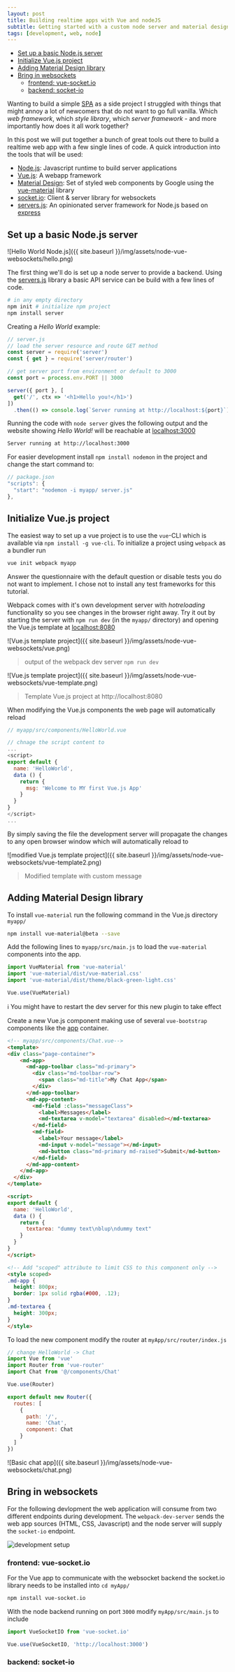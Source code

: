 ```yaml
---
layout: post
title: Building realtime apps with Vue and nodeJS
subtitle: Getting started with a custom node server and material design styles on a Vue webapp
tags: [development, web, node]
---
```


<!-- TOC -->

- [Set up a basic Node.js server](#set-up-a-basic-nodejs-server)
- [Initialize Vue.js project](#initialize-vuejs-project)
- [Adding Material Design library](#adding-material-design-library)
- [Bring in websockets](#bring-in-websockets)
  - [frontend: vue-socket.io](#frontend-vue-socketio)
  - [backend: socket-io](#backend-socket-io)

<!-- /TOC -->

Wanting to build a simple [SPA](https://en.wikipedia.org/wiki/Single-page_application) as a side project I struggled with things that might annoy a lot of newcomers that do not want to go full vanilla. Which _web framework_, which _style library_, which _server framework_ - and more importantly how does it all work together?

In this post we will put together a bunch of great tools out there to build a realtime web app with a few single lines of code. A quick introduction into the tools that will be used:

- [Node.js](https://nodejs.org/en/): Javascript runtime to build server applications
- [Vue.js](https://vuejs.org/): A webapp framework
- [Material Design](https://material.io/): Set of styled web components by Google using the [vue-material](https://vuematerial.io/) library
- [socket.io](https://socket.io/): Client & server library for websockets
- [servers.js](https://serverjs.io/): An opinionated server framework for Node.js based on [express](http://expressjs.com/)

## Set up a basic Node.js server

![Hello World Node.js]({{ site.baseurl }}/img/assets/node-vue-websockets/hello.png)

The first thing we'll do is set up a node server to provide a backend. Using the [servers.js](https://serverjs.io/) library a basic API service can be build with a few lines of code.

```sh
# in any empty directory
npm init # initialize npm project
npm install server
```

Creating a _Hello World_ example:

```javascript
// server.js
// load the server resource and route GET method
const server = require('server')
const { get } = require('server/router')

// get server port from environment or default to 3000
const port = process.env.PORT || 3000

server({ port }, [
  get('/', ctx => '<h1>Hello you!</h1>')
])
  .then(() => console.log(`Server running at http://localhost:${port}`))
```

Running the code with `node server` gives the following output and the website showing _Hello World!_ will be reachable at [localhost:3000](http://localhost:3000)

```sh
Server running at http://localhost:3000
```

For easier development install `npm install nodemon` in the project and change the start command to:

```javascript
// package.json
"scripts": {
  "start": "nodemon -i myapp/ server.js"
},
```
## Initialize Vue.js project

The easiest way to set up a vue project is to use the `vue`-CLI which is available via `npm install -g vue-cli`. To initialize a project using `webpack` as a bundler run

```sh
vue init webpack myapp
```

Answer the questionnaire with the default question or disable tests you do not want to implement. I chose not to install any test frameworks for this tutorial.

Webpack comes with it's own development server with _hotreloading_ functionality so you see changes in the browser right away. Try it out by starting the server with `npm run dev` (in the `myapp/` directory) and opening the Vue.js template at [localhost:8080](http://localhost:8080)

![Vue.js template project]({{ site.baseurl }}/img/assets/node-vue-websockets/vue.png)
> output of the webpack dev server `npm run dev`

![Vue.js template project]({{ site.baseurl }}/img/assets/node-vue-websockets/vue-template.png)
> Template Vue.js project at http://localhost:8080

When modifying the Vue.js components the web page will automatically reload

```javascript
// myapp/src/components/HelloWorld.vue

// chnage the script content to
...
<script>
export default {
  name: 'HelloWorld',
  data () {
    return {
      msg: 'Welcome to MY first Vue.js App'
    }
  }
}
</script>
...
```

By simply saving the file the development server will propagate the changes to any open browser window which will automatically reload to

![modified Vue.js template project]({{ site.baseurl }}/img/assets/node-vue-websockets/vue-template2.png)

> Modified template with custom message

## Adding Material Design library

To install `vue-material` run the following command in the Vue.js directory `myapp/`

```sh
npm install vue-material@beta --save
```

Add the following lines to `myapp/src/main.js` to load the `vue-material` components into the app.

```javascript
import VueMaterial from 'vue-material'
import 'vue-material/dist/vue-material.css'
import 'vue-material/dist/theme/black-green-light.css'

Vue.use(VueMaterial)
```

ℹ️ You might have to restart the dev server for this new plugin to take effect

Create a new Vue.js component making use of several `vue-bootstrap` components like the [app](https://vuematerial.io/components/app) container.

```html
<!-- myapp/src/components/Chat.vue-->
<template>
<div class="page-container">
    <md-app>
      <md-app-toolbar class="md-primary">
        <div class="md-toolbar-row">
          <span class="md-title">My Chat App</span>
        </div>
      </md-app-toolbar>
      <md-app-content>
        <md-field :class="messageClass">
          <label>Messages</label>
          <md-textarea v-model="textarea" disabled></md-textarea>
        </md-field>
        <md-field>
          <label>Your message</label>
          <md-input v-model="message"></md-input>
          <md-button class="md-primary md-raised">Submit</md-button>
        </md-field>
      </md-app-content>
    </md-app>
  </div>
</template>

<script>
export default {
  name: 'HelloWorld',
  data () {
    return {
      textarea: "dummy text\nblup\ndummy text"
    }
  }
}
</script>

<!-- Add "scoped" attribute to limit CSS to this component only -->
<style scoped>
.md-app {
  height: 800px;
  border: 1px solid rgba(#000, .12);
}
.md-textarea {
  height: 300px;
}
</style>
```

To load the new component modify the router at `myApp/src/router/index.js`

```javascript
// change HelloWorld -> Chat
import Vue from 'vue'
import Router from 'vue-router'
import Chat from '@/components/Chat'

Vue.use(Router)

export default new Router({
  routes: [
    {
      path: '/',
      name: 'Chat',
      component: Chat
    }
  ]
})
```

![Basic chat app]({{ site.baseurl }}/img/assets/node-vue-websockets/chat.png)

## Bring in websockets

For the following devlopment the web application will consume from two different endpoints during development. The `webpack-dev-server` sends the web app sources (HTML, CSS, Javascript) and the node server will supply the `socket-io` endpoint.

![development setup](https://www.plantuml.com/plantuml/png/NP0z3i8m34PtdyBgn58KYGKn8JX9sXWef77b12A4k3ik3RzBfBpdptQoZibAElSU0Zl2AbCpsFQ4ZYuOIIua5Tg8hUyef58pyVanue5ZUle95Ty8PmKLG1SIoSwsX8Ua8pxN72E07bWxpg5-vSUg5oeZeNJ3kfwDiHKEB0aNnfWVDKQBMvgbWNZgmc35zdW3n76nZRvhBtmERikU1Q_aFMULLhJFn1glHOhUc_w7VDVJZsTn9D_XEwmfEFtH1m00)

### frontend: vue-socket.io

For the Vue app to communicate with the websocket backend the socket.io library needs to be installed into `cd myApp/`

```sh
npm install vue-socket.io
```

With the node backend running on port `3000` modify `myApp/src/main.js` to include

```javascript
import VueSocketIO from 'vue-socket.io'

Vue.use(VueSocketIO, 'http://localhost:3000')
```

### backend: socket-io
